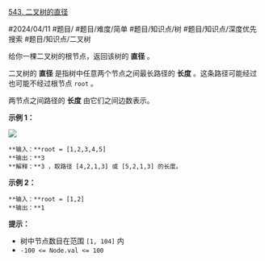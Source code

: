 [543. 二叉树的直径](https://leetcode.cn/problems/diameter-of-binary-tree/)

#2024/04/11 #题目/ #题目/难度/简单 #题目/知识点/树 #题目/知识点/深度优先搜索 #题目/知识点/二叉树

给你一棵二叉树的根节点，返回该树的 **直径** 。

二叉树的 **直径** 是指树中任意两个节点之间最长路径的 **长度** 。这条路径可能经过也可能不经过根节点 `root` 。

两节点之间路径的 **长度** 由它们之间边数表示。

**示例 1：**

![](https://assets.leetcode.com/uploads/2021/03/06/diamtree.jpg)
```
**输入：**root = [1,2,3,4,5]
**输出：**3
**解释：**3 ，取路径 [4,2,1,3] 或 [5,2,1,3] 的长度。
```

**示例 2：**
```
**输入：**root = [1,2]
**输出：**1
```

**提示：**

- 树中节点数目在范围 `[1, 104]` 内
- `-100 <= Node.val <= 100`